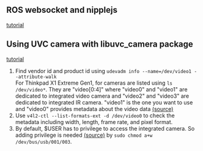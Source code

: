 ## ROS websocket and nipplejs
[tutorial](https://www.ross-robotics.co.uk/news/w79zhjoey8k0univkzvr1qyqorgqbf)

## Using UVC camera with libuvc_camera package
[tutorial](https://www.ross-robotics.co.uk/news/ros-web-tutorial-part-2-working-with-cameras)
1. Find vendor id and product id using `udevadm info --name=/dev/video1 --attribute-walk`\
For Thinkpad X1 Extreme Gen1, for cameras are listed using `ls /dev/video*`. They are "video[0:4]" where "video0" and "video1" are dedicated to integrated video camera and "video2" and "video3" are dedicated to integrated IR camera. "video1" is the one you want to use and "video0" provides metadata about the video data [(source)](https://unix.stackexchange.com/questions/512759/multiple-dev-video-for-one-physical-device)
2. Use `v4l2-ctl --list-formats-ext -d /dev/video0` to check the metadata including width, length, frame rate, and pixel format.
3. By default, $USER has to privilege to access the integrated camera. So adding privilege is needed [(source)](https://stackoverflow.com/a/34702977) by `sudo chmod a+w /dev/bus/usb/001/003`.